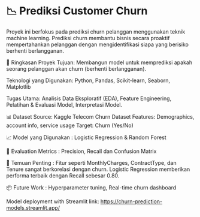 # 📉 Prediksi Customer Churn
Proyek ini berfokus pada prediksi churn pelanggan menggunakan teknik machine learning. Prediksi churn membantu bisnis secara proaktif mempertahankan pelanggan dengan mengidentifikasi siapa yang berisiko berhenti berlangganan.

🚀 Ringkasan Proyek
Tujuan: Membangun model untuk memprediksi apakah seorang pelanggan akan churn (berhenti berlangganan).

Teknologi yang Digunakan:
Python, Pandas, Scikit-learn, Seaborn, Matplotlib

Tugas Utama:
Analisis Data Eksploratif (EDA), Feature Engineering, Pelatihan & Evaluasi Model, Interpretasi Model.

📊 Dataset
Source: Kaggle Telecom Churn Dataset 
Features: Demographics, account info, service usage
Target: Churn (Yes/No)

📈 Model yang Digunakan :
Logistic Regression & Random Forest

🧠 Evaluation Metrics : 
Precision, Recall dan 
Confusion Matrix

📌 Temuan Penting : 
Fitur seperti MonthlyCharges, ContractType, dan Tenure sangat berkorelasi dengan churn. Logistic Regression memberikan performa terbaik dengan Recall sebesar 0.80.

📦 Future Work :
Hyperparameter tuning, 
Real-time churn dashboard

Model deployment with Streamlit link: https://churn-prediction-models.streamlit.app/




